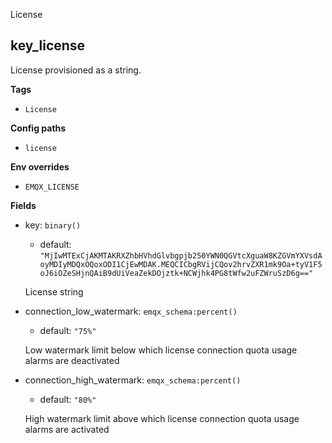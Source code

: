 License

## key_license
License provisioned as a string.


**Tags**

 - <code>License</code>


**Config paths**

 - <code>license</code>


**Env overrides**

 - <code>EMQX_LICENSE</code>



**Fields**

- key: <code>binary()</code>
  * default: 
  `"MjIwMTExCjAKMTAKRXZhbHVhdGlvbgpjb250YWN0QGVtcXguaW8KZGVmYXVsdAoyMDIyMDQxOQoxODI1CjEwMDAK.MEQCICbgRVijCQov2hrvZXR1mk9Oa+tyV1F5oJ6iOZeSHjnQAiB9dUiVeaZekDOjztk+NCWjhk4PG8tWfw2uFZWruSzD6g=="`

  License string

- connection_low_watermark: <code>emqx_schema:percent()</code>
  * default: 
  `"75%"`

  Low watermark limit below which license connection quota usage alarms are deactivated

- connection_high_watermark: <code>emqx_schema:percent()</code>
  * default: 
  `"80%"`

  High watermark limit above which license connection quota usage alarms are activated


